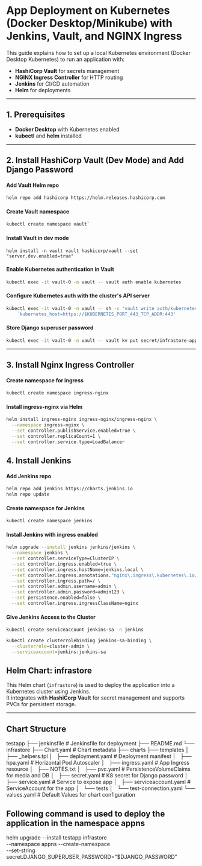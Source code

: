 # App Deployment on Kubernetes (Docker Desktop/Minikube) with Jenkins, Vault, and NGINX Ingress

This guide explains how to set up a local Kubernetes environment (Docker Desktop Kubernetes) to run an application with:

- **HashiCorp Vault** for secrets management
- **NGINX Ingress Controller** for HTTP routing
- **Jenkins** for CI/CD automation
- **Helm** for deployments

---

## 1. Prerequisites

- **Docker Desktop** with Kubernetes enabled
- **kubectl** and **helm** installed

---

## 2. Install HashiCorp Vault (Dev Mode) and Add Django Password

#### Add Vault Helm repo
```bash
helm repo add hashicorp https://helm.releases.hashicorp.com
```

#### Create Vault namespace
```bash
kubectl create namespace vault`
```
#### Install Vault in dev mode
```bashß
helm install -n vault vault hashicorp/vault --set "server.dev.enabled=true"
```

#### Enable Kubernetes authentication in Vault
```bash
kubectl exec -it vault-0 -n vault -- vault auth enable kubernetes
```

#### Configure Kubernetes auth with the cluster's API server
```bash
kubectl exec -it vault-0 -n vault -- sh -c 'vault write auth/kubernetes/config \`
    `kubernetes_host=https://$KUBERNETES_PORT_443_TCP_ADDR:443'
```

#### Store Django superuser password
```bash
kubectl exec -it vault-0 -n vault -- vault kv put secret/infrastore-app DJANGO_SUPERUSER_PASSWORD=secret123
```

---

## 3. Install Nginx Ingress Controller

#### Create namespace for ingress
```bash
kubectl create namespace ingress-nginx
```

#### Install ingress-nginx via Helm
```bash
helm install ingress-nginx ingress-nginx/ingress-nginx \
  --namespace ingress-nginx \
  --set controller.publishService.enabled=true \
  --set controller.replicaCount=1 \
  --set controller.service.type=LoadBalancer
```

## 4. Install Jenkins

#### Add Jenkins repo
```bash
helm repo add jenkins https://charts.jenkins.io
helm repo update
```

#### Create namespace for Jenkins
```bash
kubectl create namespace jenkins
```

#### Install Jenkins with ingress enabled
```bash
helm upgrade --install jenkins jenkins/jenkins \
  --namespace jenkins \
  --set controller.serviceType=ClusterIP \
  --set controller.ingress.enabled=true \
  --set controller.ingress.hostName=jenkins.local \
  --set controller.ingress.annotations."nginx\.ingress\.kubernetes\.io/rewrite-target"=/ \
  --set controller.ingress.path=/ \
  --set controller.admin.username=admin \
  --set controller.admin.password=admin123 \
  --set persistence.enabled=false \
  --set controller.ingress.ingressClassName=nginx
  ```


#### Give Jenkins Access to the Cluster
```bash
kubectl create serviceaccount jenkins-sa -n jenkins
```

```bash
kubectl create clusterrolebinding jenkins-sa-binding \
  --clusterrole=cluster-admin \
  --serviceaccount=jenkins:jenkins-sa
  ```


## Helm Chart: infrastore

This Helm chart (`infrastore`) is used to deploy the application into a Kubernetes cluster using Jenkins.  
It integrates with **HashiCorp Vault** for secret management and supports PVCs for persistent storage.

---

## Chart Structure
testapp
├── jenkinsfile                         # Jenkinsfile for deployment 
├── README.md
└── infrastore
    ├── Chart.yaml                      # Chart metadata
    ├── charts
    ├── templates
    │   ├── _helpers.tpl
    │   ├── deployment.yaml             # Deployment manifest
    │   ├── hpa.yaml                    # Horizontal Pod Autoscaler
    │   ├── ingress.yaml                # App Ingress resource
    │   ├── NOTES.txt
    │   ├── pvc.yaml                    # PersistenceVolumeClaims for media and DB
    │   ├── secret.yaml                 # K8 secret for Django password
    │   ├── service.yaml                # Service to expose app
    │   ├── serviceaccount.yaml         # ServiceAccount for the app
    │   └── tests
    │       └── test-connection.yaml
    └── values.yaml             # Default Values for chart configuration



## Following command is used to deploy the application in the namespace appns
helm upgrade --install testapp infrastore \
  --namespace appns --create-namespace \
  --set-string secret.DJANGO_SUPERUSER_PASSWORD="$DJANGO_PASSWORD"
